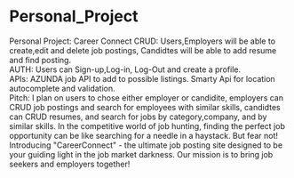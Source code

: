 # Personal_Project
Personal Project: Career Connect
CRUD: Users,Employers  will be able to create,edit and delete job postings, Candidtes will be able to add resume and find posting.    
AUTH: Users can Sign-up,Log-in, Log-Out and create a profile.         
APIs: AZUNDA job API to add to possible listings. Smarty Api for location autocomplete and validation.                                                                                              
Pitch: I plan on users to chose either employer or candidite, employers can CRUD job postings and search for employees with similar skills, candidtes can CRUD resumes, and search for jobs by category,company, and by similar skills. In the competitive world of job hunting, finding the perfect job opportunity can be like searching for a needle in a haystack. But fear not! Introducing "CareerConnect" - the ultimate job posting site designed to be your guiding light in the job market darkness. Our mission is to bring job seekers and employers together!

